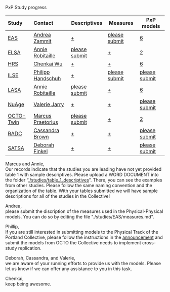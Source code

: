 PxP Study progress


| Study | Contact |Descriptives|Measures| PxP models |
| :---- | :------ |---|---|---|
| [EAS](http://htmlpreview.github.io/?https://github.com/IALSA/IALSA-2015-Portland/blob/master/reports/individual/eas.html) | [Andrea Zammit](mailto:Andrea.Zammit@einstein.yu.edu) | [+](https://github.com/IALSA/IALSA-2015-Portland/blob/master/studies/table_1_descriptives/Table1_EAS_Descriptives_IALSA_Portland.pdf) | [please submit](../../studies/eas/measures.md) | [6](https://github.com/IALSA/IALSA-2015-Portland/tree/master/studies/eas/PHYSICAL) |
| [ELSA](http://htmlpreview.github.io/?https://github.com/IALSA/IALSA-2015-Portland/blob/master/reports/individual/elsa.html) | [Annie Robitaille](mailto:annie.g.robitaille@gmail.com) |[please submit](https://github.com/IALSA/IALSA-2015-Portland/blob/master/studies/table_1_descriptives/Table1_ELSA_Descriptives_IALSA_Portland.pdf) | [+](../../studies/elsa/measures.md) |[2](https://github.com/IALSA/IALSA-2015-Portland/tree/master/studies/elsa/Physical) |
| [HRS](http://htmlpreview.github.io/?https://github.com/IALSA/IALSA-2015-Portland/blob/master/reports/individual/hrs.html) | [Chenkai Wu](mailto:chenkai.wu2010@gmail.com) |[+](https://github.com/IALSA/IALSA-2015-Portland/blob/master/studies/table_1_descriptives/Table1_HRS_Descriptives_IALSA_Portland.pdf) | [+](../../studies/hrs/measures.md) | [6](https://github.com/IALSA/IALSA-2015-Portland/tree/master/studies/hrs/physical) |
| [ILSE](http://htmlpreview.github.io/?https://github.com/IALSA/IALSA-2015-Portland/blob/master/reports/individual/ilse.html) | [Philipp Handschuh](mailto:philipp.handschuh@uni-ulm.de) |[+](https://github.com/IALSA/IALSA-2015-Portland/blob/master/studies/table_1_descriptives/Table1_ILSE_Descriptives_IALSA_Portland.pdf) | [please submit](../../studies/eas/measures.md) |  [please submit](https://github.com/IALSA/IALSA-2015-Portland/tree/master/studies/ilse/physical) |  
| [LASA](http://htmlpreview.github.io/?https://github.com/IALSA/IALSA-2015-Portland/blob/master/reports/individual/lasa.html) | [Annie Robitaille ](mailto:annie.g.robitaille@gmail.com) | [please submit](https://github.com/IALSA/IALSA-2015-Portland/blob/master/studies/table_1_descriptives/Table1_LASA_Descriptives_IALSA_Portland.pdf) | [+](../../studies/lasa/measures.md) | [6](https://github.com/IALSA/IALSA-2015-Portland/tree/master/studies/lasa/Physical) |
| [NuAge](http://htmlpreview.github.io/?https://github.com/IALSA/IALSA-2015-Portland/blob/master/reports/individual/nuage.html) | [Valerie Jarry ](mailto:valerie.jarry@umontreal.ca ) | [+](https://github.com/IALSA/IALSA-2015-Portland/blob/master/studies/table_1_descriptives/Table1_NuAge_Descriptives_IALSA_Portland.pdf) | [+](../../studies/nuage/measures.md) | [please submit](https://github.com/IALSA/IALSA-2015-Portland/tree/master/studies/nuage/physical) | 
| [OCTO-Twin](http://htmlpreview.github.io/?https://github.com/IALSA/IALSA-2015-Portland/blob/master/reports/individual/octo.html) | [Marcus Praetorius](mailto:marcus.praetorius@psy.gu.se) |[please submit](https://github.com/IALSA/IALSA-2015-Portland/blob/master/studies/table_1_descriptives/Table1_OCTO_Descriptives_IALSA_Portland.pdf) | [+](../../studies/octo/measures.md) | [2](https://github.com/IALSA/IALSA-2015-Portland/tree/master/studies/octo/OUTPUT_files/Physical) |
| [RADC](http://htmlpreview.github.io/?https://github.com/IALSA/IALSA-2015-Portland/blob/master/reports/individual/radc.html) | [Cassandra Brown](mailto:clb@uvic.ca) |[+](https://github.com/IALSA/IALSA-2015-Portland/blob/master/studies/table_1_descriptives/Table1_RADC_Descriptives_IALSA_Portland.pdf) | [+](../../studies/radc/measures.md) | [please submit](https://github.com/IALSA/IALSA-2015-Portland/tree/master/studies/radc/physical) |
| [SATSA](http://htmlpreview.github.io/?https://github.com/IALSA/IALSA-2015-Portland/blob/master/reports/individual/satsa.html) | [Deborah Finkel](mailto:dfinkel@ius.edu) |[+](https://github.com/IALSA/IALSA-2015-Portland/blob/master/studies/table_1_descriptives/Table1_SATSA_Descriptives_IALSA_Portland.pdf) | [+](../../studies/satsa/measures.md) | [please submit](https://github.com/IALSA/IALSA-2015-Portland/tree/master/studies/satsa/physical) |



Marcus and Annie,   
   Our records indicate that the studies you are leading have not yet provided table 1 with sample descriptives.  Please upload a WORD DOCUMENT into the folder “[./studies/table_1_descriptives](https://github.com/IALSA/IALSA-2015-Portland/tree/master/studies/table_1_descriptives)”. There, you can see the examples from other studies. Please follow the same naming convention and the organization of the table.  With your tables submitted we will have sample descriptions for all of the studies in the Collective!
   

Andrea,   
   please submit the discription of the measures used in the Physical-Physical models. You can do so by editing the file "./studies/EAS/measures.md".
   


Phillip,    
   If you are still interested in submitting models to the Physical Track of the Portland Collective, please follow the instructions in the [announcement](https://github.com/IALSA/IALSA-2015-Portland/blob/master/projects/physical/announce.md)  and submit the models from OCTO the Collective needs to implement cross-study replication.
   

Deborah, Cassandra, and Valerie,   
   we are aware of your running efforts to provide us with the models. Please let us know if we can offer any assistance to you in this task.
   
   
Chenkai,   
  keep being awesome. 


  

   
   
